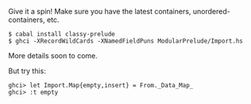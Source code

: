 Give it a spin! Make sure you have the latest containers, unordered-containers, etc.

    $ cabal install classy-prelude
    $ ghci -XRecordWildCards -XNamedFieldPuns ModularPrelude/Import.hs

More details soon to come.

But try this:

    ghci> let Import.Map{empty,insert} = From._Data_Map_
    ghci> :t empty

